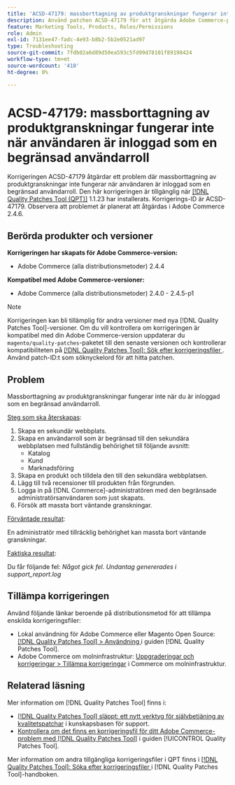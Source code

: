 ```yaml
---
title: 'ACSD-47179: massborttagning av produktgranskningar fungerar inte när användaren är inloggad med en begränsad användarroll'
description: Använd patchen ACSD-47179 för att åtgärda Adobe Commerce-problemet där massborttagning av produktrecensioner inte fungerar när användaren är inloggad som en begränsad användarroll.
feature: Marketing Tools, Products, Roles/Permissions
role: Admin
exl-id: 7131ee47-fadc-4e93-b8b2-5b2e0521ad97
type: Troubleshooting
source-git-commit: 7fdb02a6d89d50ea593c5fd99d78101f89198424
workflow-type: tm+mt
source-wordcount: '410'
ht-degree: 0%

---
```


# ACSD-47179: massborttagning av produktgranskningar fungerar inte när användaren är inloggad som en begränsad användarroll

Korrigeringen ACSD-47179 åtgärdar ett problem där massborttagning av produktgranskningar inte fungerar när användaren är inloggad som en begränsad användarroll. Den här korrigeringen är tillgänglig när [[!DNL Quality Patches Tool (QPT)]](https://experienceleague.adobe.com/en/docs/commerce-operations/tools/quality-patches-tool/quality-patches-tool-to-self-serve-quality-patches) 1.1.23 har installerats. Korrigerings-ID är ACSD-47179. Observera att problemet är planerat att åtgärdas i Adobe Commerce 2.4.6.

## Berörda produkter och versioner

**Korrigeringen har skapats för Adobe Commerce-version:**

* Adobe Commerce (alla distributionsmetoder) 2.4.4

**Kompatibel med Adobe Commerce-versioner:**

* Adobe Commerce (alla distributionsmetoder) 2.4.0 - 2.4.5-p1

>[!NOTE]
>
>Korrigeringen kan bli tillämplig för andra versioner med nya [!DNL Quality Patches Tool]-versioner. Om du vill kontrollera om korrigeringen är kompatibel med din Adobe Commerce-version uppdaterar du `magento/quality-patches`-paketet till den senaste versionen och kontrollerar kompatibiliteten på [[!DNL Quality Patches Tool]: Sök efter korrigeringsfiler ](https://experienceleague.adobe.com/tools/commerce-quality-patches/index.html). Använd patch-ID:t som söknyckelord för att hitta patchen.

## Problem

Massborttagning av produktgranskningar fungerar inte när du är inloggad som en begränsad användarroll.

<u>Steg som ska återskapas</u>:

1. Skapa en sekundär webbplats.
1. Skapa en användarroll som är begränsad till den sekundära webbplatsen med fullständig behörighet till följande avsnitt:
   * Katalog
   * Kund
   * Marknadsföring
1. Skapa en produkt och tilldela den till den sekundära webbplatsen.
1. Lägg till två recensioner till produkten från förgrunden.
1. Logga in på [!DNL Commerce]-administratören med den begränsade administratörsanvändaren som just skapats.
1. Försök att massta bort väntande granskningar.

<u>Förväntade resultat</u>:

En administratör med tillräcklig behörighet kan massta bort väntande granskningar.

<u>Faktiska resultat</u>:

Du får följande fel: _Något gick fel. Undantag genererades i support_report.log_

## Tillämpa korrigeringen

Använd följande länkar beroende på distributionsmetod för att tillämpa enskilda korrigeringsfiler:

* Lokal användning för Adobe Commerce eller Magento Open Source: [[!DNL Quality Patches Tool] > Användning ](/help/tools/quality-patches-tool/usage.md) i guiden [!DNL Quality Patches Tool].
* Adobe Commerce om molninfrastruktur: [Uppgraderingar och korrigeringar > Tillämpa korrigeringar](https://experienceleague.adobe.com/docs/commerce-cloud-service/user-guide/develop/upgrade/apply-patches.html) i Commerce om molninfrastruktur.

## Relaterad läsning

Mer information om [!DNL Quality Patches Tool] finns i:

* [[!DNL Quality Patches Tool] släppt: ett nytt verktyg för självbetjäning av kvalitetspatchar](https://experienceleague.adobe.com/en/docs/commerce-operations/tools/quality-patches-tool/quality-patches-tool-to-self-serve-quality-patches) i kunskapsbasen för support.
* [Kontrollera om det finns en korrigeringsfil för ditt Adobe Commerce-problem med  [!DNL Quality Patches Tool]](/help/tools/quality-patches-tool/patches-available-in-qpt/check-patch-for-magento-issue-with-magento-quality-patches.md) i guiden [!UICONTROL Quality Patches Tool].


Mer information om andra tillgängliga korrigeringsfiler i QPT finns i [[!DNL Quality Patches Tool]: Söka efter korrigeringsfiler ](https://experienceleague.adobe.com/tools/commerce-quality-patches/index.html) i [!DNL Quality Patches Tool]-handboken.
